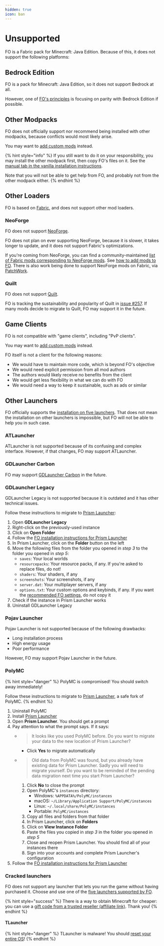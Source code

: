 ```yaml
---
hidden: true
icon: ban
---
```


# Unsupported

FO is a Fabric pack for Minecraft: Java Edition. Because of this, it does not support the following platforms:

## Bedrock Edition

FO is a pack for Minecraft: Java Edition, so it does not support Bedrock at all.

However, one of [FO's principles](./#familiarity) is focusing on parity with Bedrock Edition if possible.

## Other Modpacks

FO does not officially support nor recommend being installed with other modpacks, because conflicts would most likely arise.

You may want to [add custom mods](../how-to/add-mods/) instead.

{% hint style="info" %}
If you still want to do it on your responsibility, you may install the other modpack first, then copy FO's files on it. See the [manual tab in the vanilla installation instructions](../how-to/install/vanilla.md).

Note that you will not be able to get help from FO, and probably not from the other modpack either.
{% endhint %}

## Other Loaders

FO is based on [Fabric](fabric.md), and does not support other mod loaders.

### NeoForge

FO does not support [NeoForge](https://neoforged.net/).

FO does not plan on ever supporting NeoForge, because it is slower, it takes longer to update, and it does not support Fabric's optimizations.

If you're coming from NeoForge, you can find a community-maintained [list of Fabric mods corresponding to NeoForge mods](https://gist.github.com/TrueCP6/4853f15015b210fd3b1e210e9e485f83). See [how to add mods to FO](../how-to/add-mods/). There is also work being done to support NeoForge mods on Fabric, via [PatchWork](https://patchworkmc.net/).

### Quilt

FO does not support [Quilt](https://quiltmc.org/).

FO is tracking the sustainability and popularity of Quilt in [issue #257](https://github.com/Fabulously-Optimized/fabulously-optimized/issues/257). If many mods decide to migrate to Quilt, FO may support it in the future.

## Game Clients

FO is not compatible with "game clients", including "PvP clients".

You may want to [add custom mods](../how-to/add-mods/) instead.

FO itself is not a client for the following reasons:

* We would have to maintain more code, which is beyond FO's objective
* We would need explicit permission from all mod authors
* The authors would likely receive no benefits from the client
* We would get less flexibility in what we can do with FO
* We would need a way to keep it sustainable, such as ads or similar

## Other Launchers

FO officially supports the [installation on five launchers](../how-to/install/). That does not mean the installation on other launchers is impossible, but FO will not be able to help you in such case.

### ATLauncher

ATLauncher is not supported because of its confusing and complex interface. However, if that changes, FO may support ATLauncher.

### GDLauncher Carbon

FO may support [GDLauncher Carbon](https://gdlauncher.com/en/blog/curseforge-partnership-announcement) in the future.

### GDLauncher Legacy

GDLauncher Legacy is not supported because it is outdated and it has other technical issues.

Follow these instructions to migrate to [Prism Launcher](https://prismlauncher.org/):

1. Open **GDLauncher Legacy**
2. Right-click on the previously-used instance
3. Click on **Open Folder**
4. Follow the [FO installation instructions for Prism Launcher](../how-to/install/prism-launcher.md)
5. In Prism Launcher, click on the **Folder** button on the left
6. Move the following files from the folder you opened in _step 3_ to the folder you opened in _step 5_:
   * `saves`: Your local worlds
   * `resourcepacks`: Your resource packs, if any. If you're asked to replace files, do not!
   * `shaders`: Your shaders, if any
   * `screenshots`: Your screenshots, if any
   * `server.dat`: Your multiplayer servers, if any
   * `options.txt`: Your custom options and keybinds, if any. If you want the [recommended FO settings](../info/options/), do not copy it
7. Check if the instance in Prism Launcher works
8. Uninstall GDLauncher Legacy

### Pojav Launcher

Pojav Launcher is not supported because of the following drawbacks:

* Long installation process
* High energy usage
* Poor performance

However, FO may support Pojav Launcher in the future.

### PolyMC

{% hint style="danger" %}
PolyMC is compromised! You should switch away immediately!

Follow these instructions to migrate to [Prism Launcher](https://prismlauncher.org/), a safe fork of PolyMC.
{% endhint %}

1. Uninstall PolyMC
2. Install [Prism Launcher](https://prismlauncher.org/)
3. Open **Prism Launcher**. You should get a prompt
4. Pay attention to what the prompt says. If it says:
   * > It looks like you used PolyMC before. Do you want to migrate your data to the new location of Prism Launcher?
     * Click **Yes** to migrate automatically
   * > Old data from PolyMC was found, but you already have existing data for Prism Launcher. Sadly you will need to migrate yourself. Do you want to be reminded of the pending data migration next time you start Prism Launcher?
     1. Click **No** to close the prompt
     2. Open PolyMC's `instances` directory:
        * Windows: `%APPDATA%/PolyMC/instances`
        * macOS: `~/Library/Application Support/PolyMC/instances`
        * Linux: `~/.local/share/PolyMC/instances`
        * Portable: `PolyMC/instances`
     3. Copy all files and folders from that folder
     4. In Prism Launcher, click on **Folders**
     5. Click on **View Instance Folder**
     6. Paste the files you copied in _step 3_ in the folder you opened in _step 5_
     7. Close and reopen Prism Launcher. You should find all of your instances there
     8. Sign into your accounts and complete Prism Launcher's configuration
5. Follow the [FO installation instructions for Prism Launcher](../how-to/install/prism-launcher.md)

### Cracked launchers

FO does not support any launcher that lets you run the game without having purchased it. Choose and use one of the [five launchers supported by FO](../how-to/install/).

{% hint style="success" %}
There is a way to obtain Minecraft for cheaper: you can use a [gift code from a trusted reseller (affiliate link)](https://download.fo/minecraft). Thank you!
{% endhint %}

#### TLauncher

{% hint style="danger" %}
TLauncher is malware! You should [reset your entire OS](https://howtogeek.com/202590/stop-trying-to-clean-your-infected-computer-just-nuke-it-and-reinstall-windows)!
{% endhint %}
